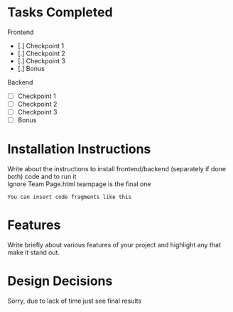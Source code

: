 # Tasks Completed

Frontend
- [.] Checkpoint 1
- [.] Checkpoint 2
- [.] Checkpoint 3
- [.] Bonus

Backend
- [ ] Checkpoint 1
- [ ] Checkpoint 2
- [ ] Checkpoint 3
- [ ] Bonus

# Installation Instructions 

Write about the instructions to install frontend/backend (separately if done both) code and to run it
                 <br>Ignore Team Page.html teampage is the final one
```
You can insert code fragments like this
```

# Features

Write briefly about various features of your project and highlight any that make it stand out.

# Design Decisions 

Sorry, due to lack of time just see final results
